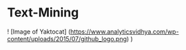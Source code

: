 # Text-Mining


! [Image of Yaktocat] (https://www.analyticsvidhya.com/wp-content/uploads/2015/07/github_logo.png)
)
